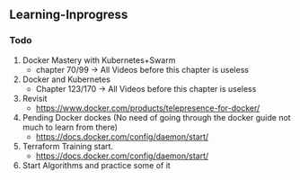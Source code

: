 ## Learning-Inprogress
   
### Todo
1. Docker Mastery with Kubernetes+Swarm 
   - chapter 70/99 -> All Videos before this chapter is useless
2. Docker and Kubernetes
   - Chapter 123/170  -> All Videos before this chapter is useless 
3. Revisit 
   - https://www.docker.com/products/telepresence-for-docker/ 
4. Pending Docker dockes (No need of going through the docker guide not much to learn from there)
   - https://docs.docker.com/config/daemon/start/
5. Terraform Training start.
   - https://docs.docker.com/config/daemon/start/
6. Start Algorithms and practice some of it

   
